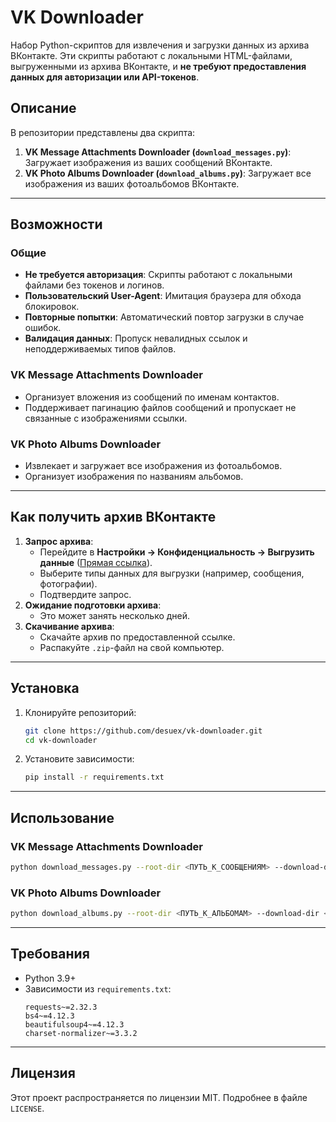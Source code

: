# VK Downloader

Набор Python-скриптов для извлечения и загрузки данных из архива ВКонтакте. Эти скрипты работают с локальными HTML-файлами, выгруженными из архива ВКонтакте, и **не требуют предоставления данных для авторизации или API-токенов**.

## Описание

В репозитории представлены два скрипта:

1. **VK Message Attachments Downloader (`download_messages.py`)**: Загружает изображения из ваших сообщений ВКонтакте.
2. **VK Photo Albums Downloader (`download_albums.py`)**: Загружает все изображения из ваших фотоальбомов ВКонтакте.

---

## Возможности

### Общие
- **Не требуется авторизация**: Скрипты работают с локальными файлами без токенов и логинов.
- **Пользовательский User-Agent**: Имитация браузера для обхода блокировок.
- **Повторные попытки**: Автоматический повтор загрузки в случае ошибок.
- **Валидация данных**: Пропуск невалидных ссылок и неподдерживаемых типов файлов.

### VK Message Attachments Downloader
- Организует вложения из сообщений по именам контактов.
- Поддерживает пагинацию файлов сообщений и пропускает не связанные с изображениями ссылки.

### VK Photo Albums Downloader
- Извлекает и загружает все изображения из фотоальбомов.
- Организует изображения по названиям альбомов.

---

## Как получить архив ВКонтакте

1. **Запрос архива**:
   - Перейдите в **Настройки → Конфиденциальность → Выгрузить данные** ([Прямая ссылка](https://vk.com/data_protection?section=rules&scroll_to_archive=1)).
   - Выберите типы данных для выгрузки (например, сообщения, фотографии).
   - Подтвердите запрос.
2. **Ожидание подготовки архива**:
   - Это может занять несколько дней.
3. **Скачивание архива**:
   - Скачайте архив по предоставленной ссылке.
   - Распакуйте `.zip`-файл на свой компьютер.

---

## Установка

1. Клонируйте репозиторий:
   ```bash
   git clone https://github.com/desuex/vk-downloader.git
   cd vk-downloader
   ```

2. Установите зависимости:
   ```bash
   pip install -r requirements.txt
   ```

---

## Использование

### VK Message Attachments Downloader

```bash
python download_messages.py --root-dir <ПУТЬ_К_СООБЩЕНИЯМ> --download-dir <ПУТЬ_ДЛЯ_СОХРАНЕНИЯ> [--force]
```

### VK Photo Albums Downloader

```bash
python download_albums.py --root-dir <ПУТЬ_К_АЛЬБОМАМ> --download-dir <ПУТЬ_ДЛЯ_СОХРАНЕНИЯ>
```

---

## Требования

- Python 3.9+
- Зависимости из `requirements.txt`:
  ```plaintext
  requests~=2.32.3
  bs4~=4.12.3
  beautifulsoup4~=4.12.3
  charset-normalizer~=3.3.2
  ```

---

## Лицензия

Этот проект распространяется по лицензии MIT. Подробнее в файле `LICENSE`.

